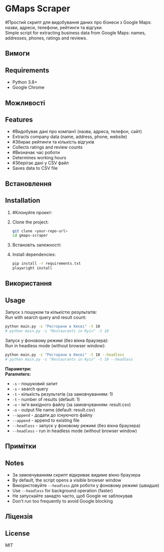 # GMaps Scraper

#Простий скрипт для видобування даних про бізнеси з Google Maps: назви, адреси, телефони, рейтинги та відгуки.  
Simple script for extracting business data from Google Maps: names, addresses, phones, ratings and reviews.

## Вимоги  
## Requirements

- Python 3.8+  
- Google Chrome  

## Можливості  
## Features

- #Видобуває дані про компанії (назва, адреса, телефон, сайт)  
- Extracts company data (name, address, phone, website)
- #Збирає рейтинги та кількість відгуків  
- Collects ratings and review counts
- #Визначає час роботи  
- Determines working hours
- #Зберігає дані у CSV файл  
- Saves data to CSV file

## Встановлення  
## Installation

1. #Клонуйте проект:  
1. Clone the project:
   ```bash
   git clone <your-repo-url>
   cd gmaps-scraper
   ```

2. Встановіть залежності:  
2. Install dependencies:
   ```bash
   pip install -r requirements.txt
   playwright install
   ```

## Використання  
## Usage

Запуск з пошуком та кількістю результатів:  
Run with search query and result count:

```bash
python main.py -s "Ресторани в Києві" -t 10
# python main.py -s "Restaurants in Kyiv" -t 10
```

Запуск у фоновому режимі (без вікна браузера):  
Run in headless mode (without browser window):

```bash
python main.py -s "Ресторани в Києві" -t 10 --headless
# python main.py -s "Restaurants in Kyiv" -t 10 --headless
```

**Параметри:**  
**Parameters:**

- `-s` - пошуковий запит  
- `-s` - search query
- `-t` - кількість результатів (за замовчуванням: 1)  
- `-t` - number of results (default: 1)
- `-o` - ім'я вихідного файлу (за замовчуванням: result.csv)  
- `-o` - output file name (default: result.csv)
- `--append` - додати до існуючого файлу  
- `--append` - append to existing file
- `--headless` - запуск у фоновому режимі (без вікна браузера)  
- `--headless` - run in headless mode (without browser window)

## Примітки  
## Notes

- За замовчуванням скрипт відкриває видиме вікно браузера  
- By default, the script opens a visible browser window
- Використовуйте `--headless` для роботи у фоновому режимі (швидше)  
- Use `--headless` for background operation (faster)
- Не запускайте занадто часто, щоб Google не заблокував  
- Don't run too frequently to avoid Google blocking

## Ліцензія  
## License

MIT  